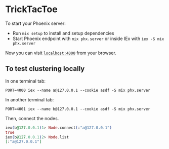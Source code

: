 # TrickTacToe

To start your Phoenix server:

  * Run `mix setup` to install and setup dependencies
  * Start Phoenix endpoint with `mix phx.server` or inside IEx with `iex -S mix phx.server`

Now you can visit [`localhost:4000`](http://localhost:4000) from your browser.

## To test clustering locally

In one terminal tab:
```
PORT=4000 iex --name a@127.0.0.1 --cookie asdf -S mix phx.server
```

In another terminal tab:
```
PORT=4001 iex --name b@127.0.0.1 --cookie asdf -S mix phx.server
```

Then, connect the nodes.
```elixir
iex(b@127.0.0.1)1> Node.connect(:"a@127.0.0.1")
true
iex(b@127.0.0.1)2> Node.list
[:"a@127.0.0.1"]
```
